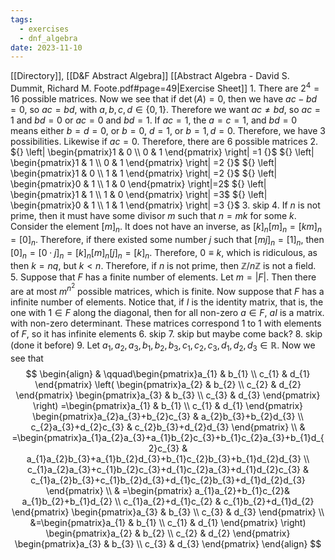 ```yaml
---
tags:
  - exercises
  - dnf_algebra
date: 2023-11-10
---
```

[[Directory]], [[D&F Abstract Algebra]]
[[Abstract Algebra - David S. Dummit, Richard M. Foote.pdf#page=49|Exercise Sheet]]
1. 
There are ${} 2^{4}=16 {}$ possible matrices. Now we see that if ${} \det(A)=0 {}$, then we have ${} ac-bd=0 {}$, so $ac=bd {}$, with ${} a,\, b,\, c,\, d\in \{ 0,\, 1 \} {}$. Therefore we want ${} ac\neq bd {}$, so ${} ac=1 {}$ and ${} bd=0 {}$ or ${} ac=0 {}$ and ${} bd=1 {}$. If ${} ac=1 {}$, the ${} a=c=1 {}$, and ${} bd=0$ means either ${} b=d=0 {}$, or ${} b=0 {}$, ${} d=1$, or ${} b=1,\, d=0 {}$. Therefore, we have $3$ possibilities. Likewise if ${} ac=0$. Therefore, there are $6 {}$ possible matrices
2. 
${} \left| \begin{pmatrix}1 & 0 \\ 0 & 1 \end{pmatrix}  \right| =1 {}$
${} \left| \begin{pmatrix}1 & 1 \\ 0 & 1 \end{pmatrix}  \right| =2 {}$
${} \left| \begin{pmatrix}1 & 0 \\ 1 & 1 \end{pmatrix}  \right| =2 {}$
${} \left| \begin{pmatrix}0 & 1 \\ 1 & 0 \end{pmatrix}  \right|=2$
${} \left| \begin{pmatrix}1 & 1 \\ 1 & 0 \end{pmatrix}  \right| =3$
${} \left| \begin{pmatrix}0 & 1 \\ 1 & 1 \end{pmatrix}  \right| =3 {}$
3. 
skip
4. 
If ${} n {}$ is not prime, then it must have some divisor ${} m {}$ such that ${} n=mk {}$ for some $k {}$. Consider the element ${} [m]_{n}$. It does not have an inverse, as ${} [k]_{n}[m]_{n}=[km]_{n}=[0]_{n} {}$. Therefore, if there existed some number $j$ such that ${} [mj]_{n}=[1]_{n} {}$, then ${} [0]_{n}=[0\cdot j]_{n}=[k]_{n}[m]_{n}[j]_{n}=[k]_{n} {}$. Therefore, ${} 0\equiv k$, which is ridiculous, as then ${} k=nq {}$, but ${} k<n {}$. Therefore, if ${} n$ is not prime, then ${} \mathbb{Z}/n\mathbb{Z} {}$ is not a field.
5. 
Suppose that $F$ has a finite number of elements. Let ${} m=|F|$. Then there are at most ${} m^{n^{2}} {}$ possible matrices, which is finite. 
Now suppose that ${} F$ has a infinite number of elements. Notice that, if $I {}$ is the identity matrix, that is, the one with ${} 1\in F {}$ along the diagonal, then for all non-zero ${} a \in F {}$, $aI {}$ is a matrix. with non-zero determinant. These matrices correspond 1 to 1 with elements of ${} F$, so it has infinite elements
6. skip 
7. skip but maybe come back?
8. skip (done it before)
9. 
Let ${} a_{1},\, a_{2},\, a_{3},\, b_{1},\, b_{2},\, b_{3},\, c_{1},\, c_{2},\, c_{3},\, d_{1},\, d_{2},\, d_{3} \in \mathbb{R} {}$. Now we see that
$$
\begin{align}
 & \qquad\begin{pmatrix}a_{1} & b_{1} \\ c_{1} & d_{1} \end{pmatrix} \left( \begin{pmatrix}a_{2} & b_{2} \\ c_{2} & d_{2} \end{pmatrix} \begin{pmatrix}a_{3} & b_{3} \\ c_{3} & d_{3} \end{pmatrix}  \right)  =\begin{pmatrix}a_{1} & b_{1} \\ c_{1} & d_{1} \end{pmatrix} \begin{pmatrix}a_{2}a_{3}+b_{2}c_{3} & a_{2}b_{3}+b_{2}d_{3} \\ c_{2}a_{3}+d_{2}c_{3} & c_{2}b_{3}+d_{2}d_{3} \end{pmatrix}  \\
   & =\begin{pmatrix}a_{1}a_{2}a_{3}+a_{1}b_{2}c_{3}+b_{1}c_{2}a_{3}+b_{1}d_{2}c_{3} & a_{1}a_{2}b_{3}+a_{1}b_{2}d_{3}+b_{1}c_{2}b_{3}+b_{1}d_{2}d_{3} \\ c_{1}a_{2}a_{3}+c_{1}b_{2}c_{3}+d_{1}c_{2}a_{3}+d_{1}d_{2}c_{3}  & c_{1}a_{2}b_{3}+c_{1}b_{2}d_{3}+d_{1}c_{2}b_{3}+d_{1}d_{2}d_{3} \end{pmatrix}  \\
 & =\begin{pmatrix} a_{1}a_{2}+b_{1}c_{2}& a_{1}b_{2}+b_{1}d_{2} \\ c_{1}a_{2}+d_{1}c_{2} & c_{1}b_{2}+d_{1}d_{2} \end{pmatrix} \begin{pmatrix}a_{3} & b_{3} \\ c_{3} & d_{3} \end{pmatrix}  \\
 &=\begin{pmatrix}a_{1} & b_{1} \\ c_{1} & d_{1} \end{pmatrix} \right) \begin{pmatrix}a_{2} & b_{2} \\ c_{2} & d_{2} \end{pmatrix} \begin{pmatrix}a_{3} & b_{3} \\ c_{3} & d_{3} \end{pmatrix}
\end{align}
$$